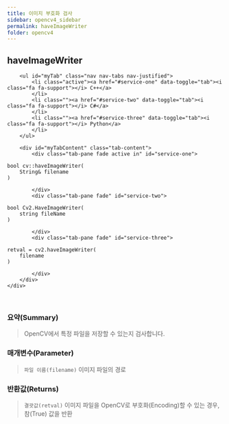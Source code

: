 ```yaml
---
title: 이미지 부호화 검사
sidebar: opencv4_sidebar
permalink: haveImageWriter
folder: opencv4
---
```


<div class="row">
    <div class="col-lg-12">
        <h2 class="page-header">haveImageWriter</h2>
    </div>
    <div class="col-lg-12">

        <ul id="myTab" class="nav nav-tabs nav-justified">
            <li class="active"><a href="#service-one" data-toggle="tab"><i class="fa fa-support"></i> C++</a>
            </li>
            <li class=""><a href="#service-two" data-toggle="tab"><i class="fa fa-support"></i> C#</a>
            </li>
            <li class=""><a href="#service-three" data-toggle="tab"><i class="fa fa-support"></i> Python</a>
            </li>
        </ul>

        <div id="myTabContent" class="tab-content">
            <div class="tab-pane fade active in" id="service-one">
<pre class="prettyprint"><code class="language-cpp">bool cv::haveImageWriter(
    String& filename
)</code></pre>
            </div>
            <div class="tab-pane fade" id="service-two">
<pre class="prettyprint"><code class="language-cs">bool Cv2.HaveImageWriter(
    string fileName
)</code></pre>
            </div>
            <div class="tab-pane fade" id="service-three">
<pre class="prettyprint"><code class="language-py">retval = cv2.haveImageWriter(
    filename
)</code></pre>
            </div>
        </div>
    </div>
</div>

<br>

### 요약(Summary)

> OpenCV에서 특정 파일을 저장할 수 있는지 검사합니다.

### 매개변수(Parameter)

> `파일 이름(filename)` 이미지 파일의 경로

### 반환값(Returns)

> `결괏값(retval)` 이미지 파일을 OpenCV로 부호화(Encoding)할 수 있는 경우, 참(True) 값을 반환